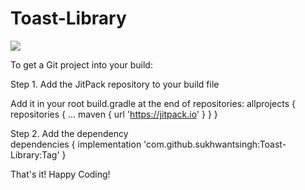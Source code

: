 # Toast-Library
[![](https://jitpack.io/v/sukhwantsingh/Toast-Library.svg)](https://jitpack.io/#sukhwantsingh/Toast-Library)


To get a Git project into your build:

Step 1. Add the JitPack repository to your build file

Add it in your root build.gradle at the end of repositories:
allprojects {
		repositories {
			...
			maven { url 'https://jitpack.io' }
		}
	}
  
Step 2. Add the dependency  
dependencies {
	        implementation 'com.github.sukhwantsingh:Toast-Library:Tag'
	}
  
  That's it! Happy Coding!
